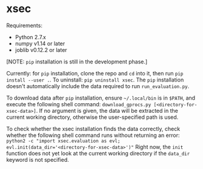 # xsec

Requirements:
- Python 2.7.x
- numpy v1.14 or later
- joblib v0.12.2 or later

[NOTE: `pip` installation is still in the development phase.]

Currently: for `pip` installation, clone the repo and `cd` into it, then run
```pip install --user .```.
To uninstall: ```pip uninstall xsec```.
The `pip` installation doesn't automatically include the data required to run `run_evaluation.py`.

To download data after `pip` installation, ensure `~/.local/bin` is in `$PATH`, and execute the following shell command:
```download_gprocs.py [<directory-for-xsec-data>]```. If no argument is given, the data will be extracted in the current working directory, otherwise the user-specified path is used.

To check whether the xsec installation finds the data correctly, check whether the following shell command runs without returning an error:
```python2 -c "import xsec.evaluation as evl; evl.init(data_dir='<directory-for-xsec-data>')"```
Right now, the `init` function does not yet look at the current working directory if the `data_dir` keyword is not specified. 
